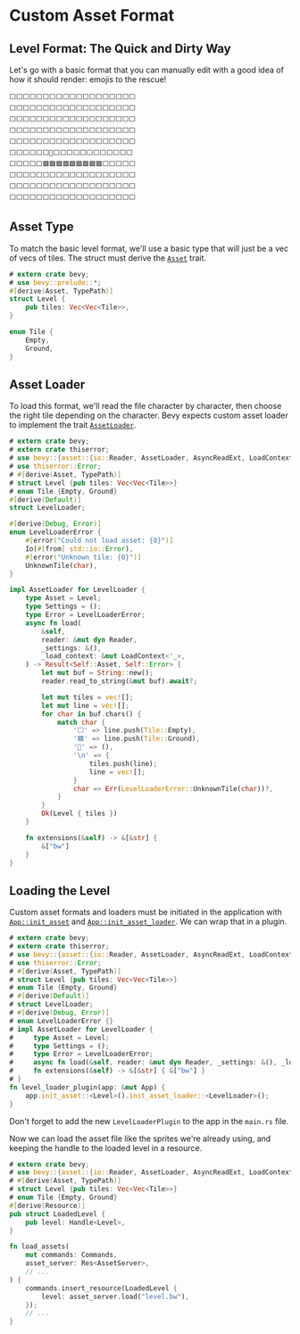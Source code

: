 # Custom Asset Format

## Level Format: The Quick and Dirty Way

Let's go with a basic format that you can manually edit with a good idea of how it should render: emojis to the rescue!

```level
⬜⬜⬜⬜⬜⬜⬜⬜⬜⬜⬜⬜⬜⬜⬜⬜⬜⬜⬜
⬜⬜⬜⬜⬜⬜⬜⬜⬜⬜⬜⬜⬜⬜⬜⬜⬜⬜⬜
⬜⬜⬜⬜⬜⬜⬜⬜⬜⬜⬜⬜⬜⬜⬜⬜⬜⬜⬜
⬜⬜⬜⬜⬜⬜⬜⬜⬜⬜⬜⬜⬜⬜⬜⬜⬜⬜⬜
⬜⬜⬜⬜⬜⬜⬜⬜⬜⬜⬜⬜⬜⬜⬜⬜⬜⬜⬜
⬜⬜⬜⬜⬜⬜🙂⬜⬜⬜⬜⬜⬜⬜⬜⬜⬜⬜⬜
⬜⬜⬜⬜⬜🟩🟩🟩🟩🟩🟩🟩🟩🟩⬜⬜⬜⬜⬜
⬜⬜⬜⬜⬜⬜⬜⬜⬜⬜⬜⬜⬜⬜⬜⬜⬜⬜⬜
⬜⬜⬜⬜⬜⬜⬜⬜⬜⬜⬜⬜⬜⬜⬜⬜⬜⬜⬜
⬜⬜⬜⬜⬜⬜⬜⬜⬜⬜⬜⬜⬜⬜⬜⬜⬜⬜⬜
```

## Asset Type

To match the basic level format, we'll use a basic type that will just be a vec of vecs of tiles. The struct must derive the [`Asset`](https://docs.rs/bevy/0.15.0-rc.3/bevy/asset/trait.Asset.html) trait.

```rust
# extern crate bevy;
# use bevy::prelude::*;
#[derive(Asset, TypePath)]
struct Level {
    pub tiles: Vec<Vec<Tile>>,
}

enum Tile {
    Empty,
    Ground,
}
```

## Asset Loader

To load this format, we'll read the file character by character, then choose the right tile depending on the character. Bevy expects custom asset loader to implement the trait [`AssetLoader`](https://docs.rs/bevy/0.15.0-rc.3/bevy/asset/trait.AssetLoader.html).

```rust
# extern crate bevy;
# extern crate thiserror;
# use bevy::{asset::{io::Reader, AssetLoader, AsyncReadExt, LoadContext}, prelude::*};
# use thiserror::Error;
# #[derive(Asset, TypePath)]
# struct Level {pub tiles: Vec<Vec<Tile>>}
# enum Tile {Empty, Ground}
#[derive(Default)]
struct LevelLoader;

#[derive(Debug, Error)]
enum LevelLoaderError {
    #[error("Could not load asset: {0}")]
    Io(#[from] std::io::Error),
    #[error("Unknown tile: {0}")]
    UnknownTile(char),
}

impl AssetLoader for LevelLoader {
    type Asset = Level;
    type Settings = ();
    type Error = LevelLoaderError;
    async fn load(
        &self,
        reader: &mut dyn Reader,
        _settings: &(),
        _load_context: &mut LoadContext<'_>,
    ) -> Result<Self::Asset, Self::Error> {
        let mut buf = String::new();
        reader.read_to_string(&mut buf).await?;

        let mut tiles = vec![];
        let mut line = vec![];
        for char in buf.chars() {
            match char {
                '⬜' => line.push(Tile::Empty),
                '🟩' => line.push(Tile::Ground),
                '🙂' => (),
                '\n' => {
                    tiles.push(line);
                    line = vec![];
                }
                char => Err(LevelLoaderError::UnknownTile(char))?,
            }
        }
        Ok(Level { tiles })
    }

    fn extensions(&self) -> &[&str] {
        &["bw"]
    }
}
```

## Loading the Level

Custom asset formats and loaders must be initiated in the application with [`App::init_asset`](https://docs.rs/bevy/0.15.0-rc.3/bevy/app/struct.App.html#method.init_asset) and [`App::init_asset_loader`](https://docs.rs/bevy/0.15.0-rc.3/bevy/asset/trait.AssetApp.html#tymethod.init_asset_loader). We can wrap that in a plugin.

```rust
# extern crate bevy;
# extern crate thiserror;
# use bevy::{asset::{io::Reader, AssetLoader, AsyncReadExt, LoadContext}, prelude::*};
# use thiserror::Error;
# #[derive(Asset, TypePath)]
# struct Level {pub tiles: Vec<Vec<Tile>>}
# enum Tile {Empty, Ground}
# #[derive(Default)]
# struct LevelLoader;
# #[derive(Debug, Error)]
# enum LevelLoaderError {}
# impl AssetLoader for LevelLoader {
#     type Asset = Level;
#     type Settings = ();
#     type Error = LevelLoaderError;
#     async fn load(&self, reader: &mut dyn Reader, _settings: &(), _load_context: &mut LoadContext<'_>) -> Result<Self::Asset, Self::Error> { unimplemented!() }
#     fn extensions(&self) -> &[&str] { &["bw"] }
# }
fn level_loader_plugin(app: &mut App) {
    app.init_asset::<Level>().init_asset_loader::<LevelLoader>();
}
```

<div class="warning">

Don't forget to add the new `LevelLoaderPlugin` to the app in the `main.rs` file.

</div>

Now we can load the asset file like the sprites we're already using, and keeping the handle to the loaded level in a resource.

```rust
# extern crate bevy;
# use bevy::{asset::{io::Reader, AssetLoader, AsyncReadExt, LoadContext}, prelude::*};
# #[derive(Asset, TypePath)]
# struct Level {pub tiles: Vec<Vec<Tile>>}
# enum Tile {Empty, Ground}
#[derive(Resource)]
pub struct LoadedLevel {
    pub level: Handle<Level>,
}

fn load_assets(
    mut commands: Commands,
    asset_server: Res<AssetServer>,
    // ...
) {
    commands.insert_resource(LoadedLevel {
        level: asset_server.load("level.bw"),
    });
    // ...
}

```
